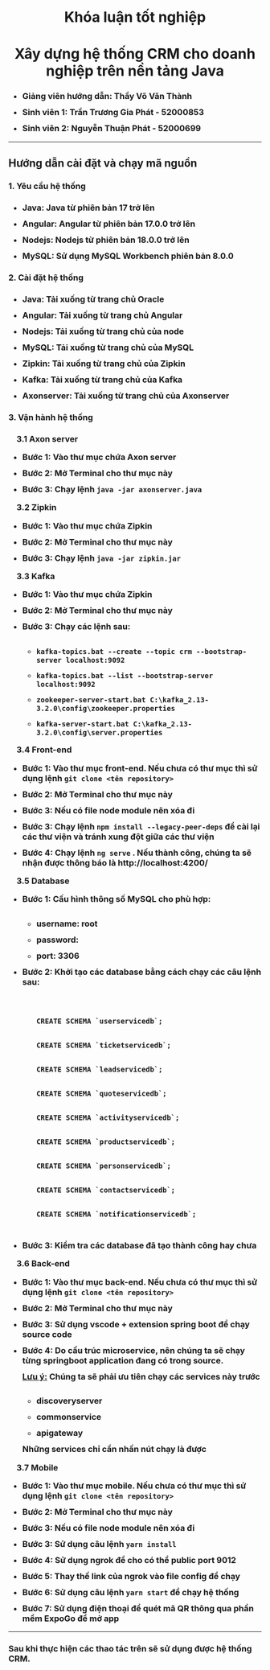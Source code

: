 <h1 style="text-align:center;">Khóa luận tốt nghiệp</h1>
<h1 style="text-align:center;">Xây dựng hệ thống CRM cho doanh nghiệp trên nền tảng Java</h1>
<h3>
    <ul style="display:flex;flex-direction:column;gap:12px;">
        <li>Giảng viên hướng dẫn: Thầy Võ Văn Thành</li>
        <li>Sinh viên 1: Trần Trương Gia Phát - 52000853</li>
        <li>Sinh viên 2: Nguyễn Thuận Phát - 52000699</li>
    </ul>
</h3>
<hr>
<h2> Hướng dẫn cài đặt và chạy mã nguồn </h2>

<h3>
    1. Yêu cầu hệ thống
<h3>
<ul style="display:flex;flex-direction:column;gap:12px;">
    <li>Java: Java từ phiên bản 17 trở lên</li>
    <li>Angular: Angular từ phiên bản 17.0.0 trở lên</li>
    <li>Nodejs: Nodejs từ phiên bản 18.0.0 trở lên</li>
    <li>MySQL: Sử dụng MySQL Workbench phiên bản 8.0.0</li>
</ul>

<h3>
    2. Cài đặt hệ thống
<h3>
<ul style="display:flex;flex-direction:column;gap:12px;">
    <li>Java: Tải xuống từ trang chủ Oracle</li>
    <li>Angular: Tải xuống từ trang chủ Angular</li>
    <li>Nodejs: Tải xuống từ trang chủ của node</li>
    <li>MySQL: Tải xuống từ trang chủ của MySQL</li>
    <li>Zipkin: Tải xuống từ trang chủ của Zipkin</li>
    <li>Kafka: Tải xuống từ trang chủ của Kafka</li>
    <li>Axonserver: Tải xuống từ trang chủ của Axonserver</li>
</ul>

<h3>
    3. Vận hành hệ thống
<h3>
<p style="margin-left:16px;">3.1 Axon server</p>
<ul style="display:flex;flex-direction:column;gap:12px;">
    <li>Bước 1: Vào thư mục chứa Axon server</li>
    <li>Bước 2: Mở Terminal cho thư mục này</li>
    <li>Bước 3: Chạy lệnh <code>java -jar axonserver.java</code></li>
</ul>
<p style="margin-left:16px;">3.2 Zipkin</p>
<ul style="display:flex;flex-direction:column;gap:12px;">
    <li>Bước 1: Vào thư mục chứa Zipkin</li>
    <li>Bước 2: Mở Terminal cho thư mục này</li>
    <li>Bước 3: Chạy lệnh <code>java -jar zipkin.jar</code></li>
</ul>
<p style="margin-left:16px;">3.3 Kafka</p>
<ul style="display:flex;flex-direction:column;gap:12px;">
    <li>Bước 1: Vào thư mục chứa Zipkin</li>
    <li>Bước 2: Mở Terminal cho thư mục này</li>
    <li>Bước 3: Chạy các lệnh sau:</li>
    <ul style="display:flex;flex-direction:column;gap:12px;">
        <li><code>kafka-topics.bat --create --topic crm --bootstrap-server localhost:9092</code></li>
        <li><code>kafka-topics.bat --list --bootstrap-server localhost:9092</code></li>
        <li><code>zookeeper-server-start.bat C:\kafka_2.13-3.2.0\config\zookeeper.properties</code></li>
        <li><code>kafka-server-start.bat C:\kafka_2.13-3.2.0\config\server.properties
</code></li>
    </ul>
</ul>
<p style="margin-left:16px;">3.4 Front-end</p>
<ul style="display:flex;flex-direction:column;gap:12px;">
    <li>Bước 1: Vào thư mục front-end. Nếu chưa có thư mục thì sử dụng lệnh <code>git clone &lt;tên repository&gt;</code></li>
    <li>Bước 2: Mở Terminal cho thư mục này</li>
    <li>Bước 3: Nếu có file node module nên xóa đi</li>
    <li>Bước 3: Chạy lệnh <code>npm install --legacy-peer-deps</code> để cài lại các thư viện và tránh xung đột giữa các thư viện</li>
    <li>Bước 4: Chạy lệnh <code>ng serve</code> . Nếu thành công, chúng ta sẽ nhận được thông báo là http://localhost:4200/</li>
</ul>

<p style="margin-left:16px;">3.5 Database</p>
<ul style="display:flex;flex-direction:column;gap:12px;">
    <li>Bước 1: Cấu hình thông số MySQL cho phù hợp: </li>
    <ul style="display:flex;flex-direction:column;gap:12px;">
        <li>username: root</li>
        <li>password: </li>
        <li>port: 3306 </li>
    </ul>
    <li>Bước 2: Khởi tạo các database bằng cách chạy các câu lệnh sau:</li>
    <ul style="display:flex;flex-direction:column;gap:12px;">
        <code>
            <li style="list-style:none;">CREATE SCHEMA `userservicedb`;</li>
            <li style="list-style:none;">CREATE SCHEMA `ticketservicedb`;</li>
            <li style="list-style:none;">CREATE SCHEMA `leadservicedb`;</li>
            <li style="list-style:none;">CREATE SCHEMA `quoteservicedb`;</li>
            <li style="list-style:none;">CREATE SCHEMA `activityservicedb`;</li>
            <li style="list-style:none;">CREATE SCHEMA `productservicedb`;</li>
            <li style="list-style:none;">CREATE SCHEMA `personservicedb`;</li>
            <li style="list-style:none;">CREATE SCHEMA `contactservicedb`;</li>
            <li style="list-style:none;">CREATE SCHEMA `notificationservicedb`;</li>
        </code>
    </ul>
    <li>Bước 3: Kiểm tra các database đã tạo thành công hay chưa</li>
</ul>

<p style="margin-left:16px;">3.6 Back-end</p>
<ul style="display:flex;flex-direction:column;gap:12px;">
    <li>Bước 1: Vào thư mục back-end. Nếu chưa có thư mục thì sử dụng lệnh <code>git clone &lt;tên repository&gt;</code></li>
    <li>Bước 2: Mở Terminal cho thư mục này</li>
    <li>Bước 3: Sử dụng vscode + extension spring boot để chạy source code</li>
    <li>Bước 4: Do cấu trúc microservice, nên chúng ta sẽ chạy từng springboot application đang có trong source.</li>
    <strong><span style="text-decoration: underline">Lưu ý:</span> Chúng ta sẽ phải ưu tiên chạy các services này trước</strong>
    <ul style="display:flex;flex-direction:column;gap:12px;">
        <li>discoveryserver</li>
        <li>commonservice</li>
        <li>apigateway</li>
    </ul>
    <strong>Những services chỉ cần nhấn nút chạy là được</strong>
</ul>

<p style="margin-left:16px;">3.7 Mobile</p>
<ul style="display:flex;flex-direction:column;gap:12px;">
    <li>Bước 1: Vào thư mục mobile. Nếu chưa có thư mục thì sử dụng lệnh <code>git clone &lt;tên repository&gt;</code></li>
    <li>Bước 2: Mở Terminal cho thư mục này</li>
    <li>Bước 3: Nếu có file node module nên xóa đi</li>
    <li>Bước 3: Sử dụng câu lệnh <code>yarn install</code></li>
    <li>Bước 4: Sử dụng ngrok để cho có thể public port 9012</li>
    <li>Bước 5: Thay thế link của ngrok vào file config để chạy</li>
    <li>Bước 6: Sử dụng câu lệnh <code>yarn start</code> để chạy hệ thống</li>
    <li>Bước 7: Sử dụng điện thoại để quét mã QR thông qua phần mềm ExpoGo để mở app</li>
</ul>
<hr>
<h3>Sau khi thực hiện các thao tác trên sẽ sử dụng được hệ thống CRM.</h3>